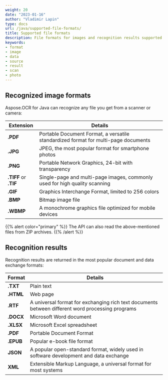 ```yaml
---
weight: 20
date: "2023-01-16"
author: "Vladimir Lapin"
type: docs
url: /java/supported-file-formats/
title: Supported file formats
description: File formats for images and recognition results supported by Aspose.OCR for Java.
keywords:
- format
- image
- data
- source
- result
- scan
- photo
---
```


## Recognized image formats

Aspose.OCR for Java can recognize any file you get from a scanner or camera:

Extension             | Details
--------------------- | -------
**.PDF**              | Portable Document Format, a versatile standardized format for multi-page documents
**.JPG**              | JPEG, the most popular format for smartphone photos
**.PNG**              | Portable Network Graphics, 24-bit with transparency
**.TIFF** or **.TIF** | Single-page and multi-page images, commonly used for high quality scanning
**.GIF**              | Graphics Interchange Format, limited to 256 colors
**.BMP**              | Bitmap image file
**.WBMP**             | A monochrome graphics file optimized for mobile devices

{{% alert color="primary" %}}
The API can also read the above-mentioned files from ZIP archives.
{{% /alert %}}

## Recognition results

Recognition results are returned in the most popular document and data exchange formats:

Format    | Details
--------- | -------
**.TXT**  | Plain text
**.HTML** | Web page
**.RTF**  | A universal format for exchanging rich text documents between different word processing programs
**.DOCX** | Microsoft Word document
**.XLSX** | Microsoft Excel spreadsheet
**.PDF**  | Portable Document Format
**.EPUB** | Popular e-book file format
**JSON**  | A popular open-standard format, widely used in software development and data exchange
**XML**   | Extensible Markup Language, a universal format for most systems
